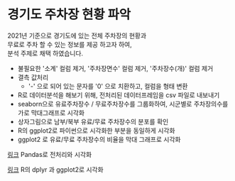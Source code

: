 # 경기도 주차장 현황 파악

2021년 기준으로 경기도에 있는 전체 주차장의 현황과
<br>
무료로 주차 할 수 있는 정보를 제공 하고자 하여,
<br>
분석 주제로 채택 하였습니다.

* 불필요한 '소계' 컬럼 제거, '주차장면수' 컬럼 제거, '주차장수(개)' 컬럼 제거
* 결측 값처리
  * '-' 으로 되어 있는 문자를 '0' 으로 치환하고, 컬럼을 형태 변환
* R로 데이터분석을 해보기 위해, 전처리된 데이터프레임을 csv 파일로 내보내기
* seaborn으로 유료주차장수 / 무료주차장수를 그룹화하여, 시군별로 주차장의수를 가로 막대그래프로 시각화
* 상자그림으로 남부/북부 유료/무료 주차장수의 분포를 확인
* R의 ggplot2로 파이썬으로 시각화한 부분을 동일하게 시각화
* ggplot2 로 유료/무료 주차장수의 비율을 막대 그래프로 시각화

[링크](https://github.com/SANGHEEZZANG/GGpark/blob/main/%EA%B2%BD%EA%B8%B0%EB%8F%84%EC%A3%BC%EC%B0%A8%EC%9E%A5%EC%88%98.ipynb) Pandas로 전처리와 시각화

[링크](https://github.com/SANGHEEZZANG/GGpark/blob/main/%EA%B2%BD%EA%B8%B0%EB%8F%84%EC%A3%BC%EC%B0%A8%EC%9E%A5%EC%88%98md.md) R의 dplyr 과 ggplot2로 시각화


